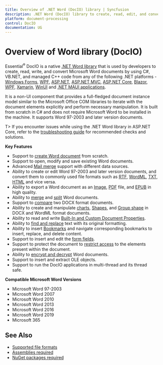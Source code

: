 ```yaml
---
title: Overview of .NET Word (DocIO) library | Syncfusion
description: .NET Word (DocIO) library to create, read, edit, and convert Word documents in C#, VB.NET without Microsoft Word or interop dependencies.
platform: document-processing
control: DocIO
documentation: UG
---
```

# Overview of Word library (DocIO)

Essential<sup>&reg;</sup> DocIO is a native [.NET Word library](https://www.syncfusion.com/document-processing/word-framework/net) that is used by developers to create, read, write, and convert Microsoft Word documents by using C#, VB.NET, and managed C++ code from any of the following .NET platforms - [Windows Forms](https://help.syncfusion.com/document-processing/word/word-library/net/create-word-document-in-windows-forms), [WPF](https://help.syncfusion.com/document-processing/word/word-library/net/create-word-document-in-wpf), [ASP.NET](https://help.syncfusion.com/document-processing/word/word-library/net/create-word-document-in-asp-net), [ASP.NET MVC](https://help.syncfusion.com/document-processing/word/word-library/net/create-word-document-in-asp-net-mvc), [ASP.NET Core](https://help.syncfusion.com/document-processing/word/word-library/net/create-word-document-in-asp-net-core), [Blazor](https://help.syncfusion.com/document-processing/word/word-library/net/create-word-document-in-blazor), [WPF](https://help.syncfusion.com/document-processing/word/word-library/net/create-word-document-in-wpf), [Xamarin](https://help.syncfusion.com/document-processing/word/word-library/net/create-word-document-in-xamarin), [WinUI](https://help.syncfusion.com/document-processing/word/word-library/net/create-word-document-in-winui) and [.NET MAUI applications](https://help.syncfusion.com/document-processing/word/word-library/net/create-word-document-in-maui). 

It is a non-UI component that provides a full-fledged document instance model similar to the Microsoft Office COM libraries to iterate with the document elements explicitly and perform necessary manipulation. It is built from scratch in C# and does not require Microsoft Word to be installed in the machine. It supports Word 97-2003 and later version documents.

T> If you encounter issues while using the .NET Word library in ASP.NET Core, refer to the [troubleshooting guide](https://support.syncfusion.com/kb/article/16012/troubleshoot-guide-for-aspnet-core-word-docio-library-issues#things-to-check-while-facing-an-issue-in-word-library) for recommended checks and solutions.

**Key Features**

* Support to [create Word document](https://help.syncfusion.com/document-processing/word/word-library/net/getting-started) from scratch.
* Support to open, modify and save existing Word documents.
* Advanced [Mail merge](https://help.syncfusion.com/document-processing/word/word-library/net/working-with-mail-merge) support with different data sources.
* Ability to create or edit Word 97-2003 and later version documents, and convert them to commonly used file formats such as [RTF](https://help.syncfusion.com/document-processing/word/word-library/net/rtf), [WordML](https://help.syncfusion.com/document-processing/word/word-library/net/word-file-formats#word-processing-xml-xml), [TXT](https://help.syncfusion.com/document-processing/word/word-library/net/text), [HTML](https://help.syncfusion.com/document-processing/word/word-library/net/html) and vice versa.
* Ability to export a Word document as an [Image](https://help.syncfusion.com/document-processing/word/conversions/word-to-image/net/word-to-image), [PDF](https://help.syncfusion.com/document-processing/word/conversions/word-to-pdf/net/word-to-pdf) file, and [EPUB](https://help.syncfusion.com/document-processing/word/word-library/net/word-to-epub) in high quality.
* Ability to [merge](https://help.syncfusion.com/document-processing/word/word-library/net/word-document/merging-word-documents) and [split](https://help.syncfusion.com/document-processing/word/word-library/net/word-document/split-word-documents) Word documents.
* Support to [compare](https://help.syncfusion.com/document-processing/word/word-library/net/word-document/compare-word-documents) two DOCX format documents.
* Ability to create and manipulate [charts](https://help.syncfusion.com/document-processing/word/word-library/net/working-with-charts), [Shapes](https://help.syncfusion.com/document-processing/word/word-library/net/working-with-shapes), and [Group shape](https://help.syncfusion.com/document-processing/word/word-library/net/working-with-shapes#grouping-shapes) in DOCX and WordML format documents.
* Ability to read and write [Built-In and Custom Document Properties](https://help.syncfusion.com/document-processing/word/word-library/net/working-with-word-document#working-with-word-document-properties).
* Ability to [find and replace](https://help.syncfusion.com/document-processing/word/word-library/net/working-with-find-and-replace) text with its original formatting.
* Ability to insert [Bookmarks](https://help.syncfusion.com/document-processing/word/word-library/net/working-with-bookmarks) and navigate corresponding bookmarks to insert, replace, and delete content.
* Support to insert and edit the [form fields](https://help.syncfusion.com/document-processing/word/word-library/net/working-with-form-fields).
* Support to protect the document to [restrict access](https://help.syncfusion.com/document-processing/word/word-library/net/working-with-security#protecting-word-document-from-editing) to the elements present within the document.
* Ability to [encrypt and decrypt](https://help.syncfusion.com/document-processing/word/word-library/net/working-with-security) Word documents.
* Support to insert and extract OLE objects.
* Support to run the DocIO applications in multi-thread and its thread safe.

**Compatible Microsoft Word Versions**

* Microsoft Word 97-2003
* Microsoft Word 2007
* Microsoft Word 2010
* Microsoft Word 2013
* Microsoft Word 2016
* Microsoft Word 2019
* Microsoft 365

## See Also

* [Supported file formats](https://help.syncfusion.com/document-processing/word/word-library/net/support-file-formats)
* [Assemblies required](https://help.syncfusion.com/document-processing/word/word-library/net/assemblies-required)
* [NuGet packages required](https://help.syncfusion.com/document-processing/word/word-library/net/nuget-packages-required)
